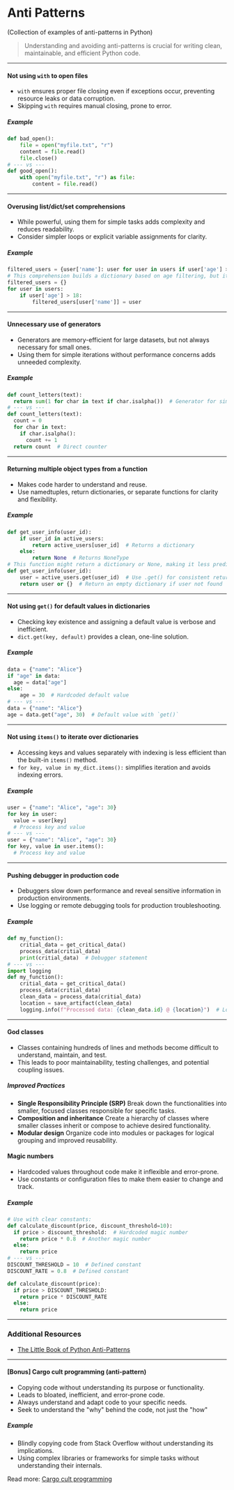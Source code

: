 # **Anti Patterns**

(Collection of examples of anti-patterns in Python)

> Understanding and avoiding anti-patterns is crucial for writing clean, maintainable, and efficient Python code.

---

#### Not using `with` to open files

* `with` ensures proper file closing even if exceptions occur, preventing resource leaks or data corruption.
* Skipping `with` requires manual closing, prone to error.

##### Example

```python
def bad_open():
    file = open("myfile.txt", "r")
    content = file.read()
    file.close()
# --- vs ---
def good_open():
    with open("myfile.txt", "r") as file:
        content = file.read()
```

---

#### Overusing list/dict/set comprehensions

* While powerful, using them for simple tasks adds complexity and reduces readability.
* Consider simpler loops or explicit variable assignments for clarity.

##### Example

```python
filtered_users = {user['name']: user for user in users if user['age'] > 18}
# This comprehension builds a dictionary based on age filtering, but it's less clear than:
filtered_users = {}
for user in users:
    if user['age'] > 18:
        filtered_users[user['name']] = user

```

---

#### Unnecessary use of generators

* Generators are memory-efficient for large datasets, but not always necessary for small ones.
* Using them for simple iterations without performance concerns adds unneeded complexity.

##### Example

```python
def count_letters(text):
  return sum(1 for char in text if char.isalpha())  # Generator for simple counting
# --- vs ---
def count_letters(text):
  count = 0
  for char in text:
    if char.isalpha():
      count += 1
  return count  # Direct counter
```

---

#### Returning multiple object types from a function

* Makes code harder to understand and reuse.
* Use namedtuples, return dictionaries, or separate functions for clarity and flexibility.

##### Example

```python
def get_user_info(user_id):
    if user_id in active_users:
        return active_users[user_id]  # Returns a dictionary
    else:
        return None  # Returns NoneType
# This function might return a dictionary or None, making it less predictable and harder to use.
def get_user_info(user_id):
    user = active_users.get(user_id)  # Use .get() for consistent return type
    return user or {}  # Return an empty dictionary if user not found
```

---

#### Not using `get()` for default values in dictionaries

* Checking key existence and assigning a default value is verbose and inefficient.
* `dict.get(key, default)` provides a clean, one-line solution.

##### Example

```python
data = {"name": "Alice"}
if "age" in data:
  age = data["age"]
else:
    age = 30  # Hardcoded default value
# --- vs ---
data = {"name": "Alice"}
age = data.get("age", 30)  # Default value with `get()`
```

---

#### Not using `items()` to iterate over dictionaries

* Accessing keys and values separately with indexing is less efficient than the built-in `items()` method.
* `for key, value in my_dict.items():` simplifies iteration and avoids indexing errors.

##### Example

```python
user = {"name": "Alice", "age": 30}
for key in user:
  value = user[key]
  # Process key and value
# --- vs ---
user = {"name": "Alice", "age": 30}
for key, value in user.items():
  # Process key and value
```

---

#### Pushing debugger in production code

* Debuggers slow down performance and reveal sensitive information in production environments.
* Use logging or remote debugging tools for production troubleshooting.

##### Example

```python
def my_function():
    critial_data = get_critical_data()
    process_data(critial_data)
    print(critial_data)  # Debugger statement
# --- vs ---
import logging
def my_function():
    critial_data = get_critical_data()
    process_data(critial_data)
    clean_data = process_data(critial_data)
    location = save_artifact(clean_data)
    logging.info(f"Processed data: {clean_data.id} @ {location}")  # Logging statement
```

---

#### God classes

* Classes containing hundreds of lines and methods become difficult to understand, maintain, and test.
* This leads to poor maintainability, testing challenges, and potential coupling issues.

##### Improved Practices

- **Single Responsibility Principle (SRP)**
  Break down the functionalities into smaller, focused classes responsible for specific tasks.
- **Composition and inheritance**
  Create a hierarchy of classes where smaller classes inherit or compose to achieve desired functionality.
- **Modular design**
  Organize code into modules or packages for logical grouping and improved reusability.

#### Magic numbers

* Hardcoded values throughout code make it inflexible and error-prone.
* Use constants or configuration files to make them easier to change and track.

##### Example

```python
# Use with clear constants:
def calculate_discount(price, discount_threshold=10):
  if price > discount_threshold:  # Hardcoded magic number
    return price * 0.8  # Another magic number
  else:
    return price
# --- vs ---
DISCOUNT_THRESHOLD = 10  # Defined constant
DISCOUNT_RATE = 0.8  # Defined constant

def calculate_discount(price):
  if price > DISCOUNT_THRESHOLD:
    return price * DISCOUNT_RATE
  else:
    return price
```

---

### Additional Resources

* [The Little Book of Python Anti-Patterns](https://github.com/quantifiedcode/python-anti-patterns/blob/master/docs/The-Little-Book-Of-Python-Anti-Patterns.pdf)

---
#### [Bonus] Cargo cult programming (anti-pattern)

* Copying code without understanding its purpose or functionality.
* Leads to bloated, inefficient, and error-prone code.
* Always understand and adapt code to your specific needs.
* Seek to understand the "why" behind the code, not just the "how"

##### Example
* Blindly copying code from Stack Overflow without understanding its implications.
* Using complex libraries or frameworks for simple tasks without understanding their internals.

Read more: [Cargo cult programming](https://en.wikipedia.org/wiki/Cargo_cult_programming)
